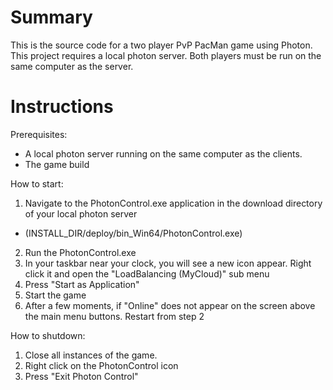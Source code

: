 # Summary

This is the source code for a two player PvP PacMan game using Photon. This project requires a local photon server. 
Both players must be run on the same computer as the server.

# Instructions

Prerequisites:
- A local photon server running on the same computer as the clients.
- The game build

How to start:
1) Navigate to the PhotonControl.exe application in the download directory of your local photon server
 - (INSTALL_DIR/deploy/bin_Win64/PhotonControl.exe)
2) Run the PhotonControl.exe
3) In your taskbar near your clock, you will see a new icon appear. Right click it and open the "LoadBalancing (MyCloud)" sub menu
4) Press "Start as Application"
5) Start the game
6) After a few moments, if "Online" does not appear on the screen above the main menu buttons. Restart from step 2

How to shutdown:
1) Close all instances of the game.
2) Right click on the PhotonControl icon
3) Press "Exit Photon Control"